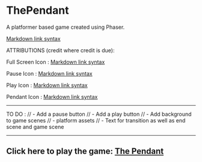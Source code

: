 # ThePendant
A platformer based game created using Phaser.


[Markdown link syntax](https://www.markdownguide.org/basic-syntax/#links)

ATTRIBUTIONS (credit where credit is due):

Full Screen Icon : 
[Markdown link syntax](https://www.flaticon.com/authors/afif-fudin)

Pause Icon :
[Markdown link syntax](https://www.flaticon.com/authors/kiranshastry)

Play Icon :
[Markdown link syntax](https://www.freepik.com/)

Pendant Icon :
[Markdown link syntax](https://hotpot.ai/art-generator)

-------------------------------------------------
TO DO :
  // - Add a pause button
  // - Add a play button
  // - Add background to game scenes
  // - platform assets
  // - Text for transition as well as end scene and game scene



-------------------------------------------------

## Click here to play the game: [The Pendant](https://adanglol.github.io/ThePendant/)
